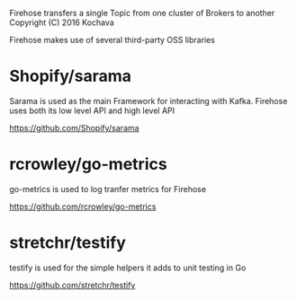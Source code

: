 Firehose transfers a single Topic from one cluster of Brokers to another
Copyright (C) 2016 Kochava

Firehose makes use of several third-party OSS libraries


# Shopify/sarama

Sarama is used as the main Framework for interacting with Kafka. Firehose uses both its low level API and high level API

https://github.com/Shopify/sarama


# rcrowley/go-metrics

go-metrics is used to log tranfer metrics for Firehose

https://github.com/rcrowley/go-metrics


# stretchr/testify

testify is used for the simple helpers it adds to unit testing in Go

https://github.com/stretchr/testify
